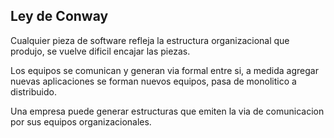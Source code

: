 ## Ley de Conway

Cualquier pieza de software refleja la estructura organizacional que produjo, se vuelve dificil encajar las piezas.

Los equipos se comunican y generan via formal entre si, a medida agregar nuevas aplicaciones se forman nuevos equipos,
pasa de monolitico a distribuido.

Una empresa puede generar estructuras que emiten la via de comunicacion por sus equipos organizacionales.
